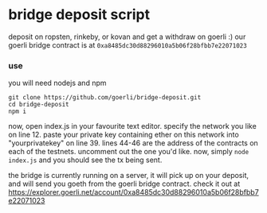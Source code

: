 # bridge deposit script
deposit on ropsten, rinkeby, or kovan and get a withdraw on goerli :) our goerli bridge contract is at `0xa8485dc30d88296010a5b06f28bfbb7e22071023`

### use
you will need nodejs and npm
```
git clone https://github.com/goerli/bridge-deposit.git
cd bridge-deposit
npm i
```

now, open index.js in your favourite text editor. specify the network you like on line 12. paste your private key containing ether on this network into "yourprivatekey" on line 39. lines 44-46 are the address of the contracts on each of the testnets. uncomment out the one you'd like. now, simply `node index.js` and you should see the tx being sent.

the bridge is currently running on a server, it will pick up on your deposit, and will send you goeth from the goerli bridge contract. check it out at https://explorer.goerli.net/account/0xa8485dc30d88296010a5b06f28bfbb7e22071023
